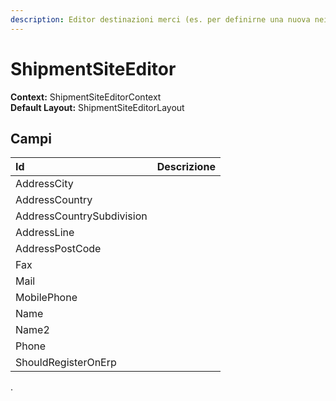 ```yaml
---
description: Editor destinazioni merci (es. per definirne una nuova nei documenti di vendita)
---
```


# ShipmentSiteEditor

**Context:** ShipmentSiteEditorContext  
**Default Layout:** ShipmentSiteEditorLayout

## Campi

| Id | Descrizione |
| :--- | :--- |
| AddressCity |  |
| AddressCountry |  |
| AddressCountrySubdivision |  |
| AddressLine |  |
| AddressPostCode |  |
| Fax |  |
| Mail |  |
| MobilePhone |  |
| Name |  |
| Name2 |  |
| Phone |  |
| ShouldRegisterOnErp |  |

.